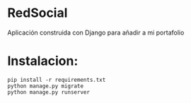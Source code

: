 # RedSocial
Aplicación construida con Django para añadir a mi portafolio

# Instalacion:

```
pip install -r requirements.txt
python manage.py migrate
python manage.py runserver
```
